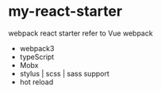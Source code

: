 # my-react-starter
webpack react starter refer to Vue webpack 

* webpack3
* typeScript
* Mobx
* stylus | scss | sass support
* hot reload
